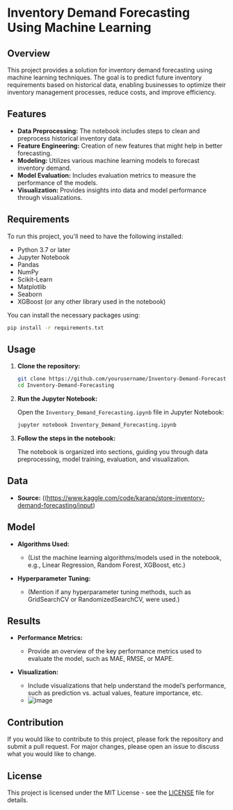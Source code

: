 # Inventory Demand Forecasting Using Machine Learning

## Overview

This project provides a solution for inventory demand forecasting using machine learning techniques. The goal is to predict future inventory requirements based on historical data, enabling businesses to optimize their inventory management processes, reduce costs, and improve efficiency.

## Features

- **Data Preprocessing:** The notebook includes steps to clean and preprocess historical inventory data.
- **Feature Engineering:** Creation of new features that might help in better forecasting.
- **Modeling:** Utilizes various machine learning models to forecast inventory demand.
- **Model Evaluation:** Includes evaluation metrics to measure the performance of the models.
- **Visualization:** Provides insights into data and model performance through visualizations.

## Requirements

To run this project, you'll need to have the following installed:

- Python 3.7 or later
- Jupyter Notebook
- Pandas
- NumPy
- Scikit-Learn
- Matplotlib
- Seaborn
- XGBoost (or any other library used in the notebook)

You can install the necessary packages using:

```bash
pip install -r requirements.txt
```

## Usage

1. **Clone the repository:**

    ```bash
    git clone https://github.com/yourusername/Inventory-Demand-Forecasting.git
    cd Inventory-Demand-Forecasting
    ```

2. **Run the Jupyter Notebook:**

    Open the `Inventory_Demand_Forecasting.ipynb` file in Jupyter Notebook:

    ```bash
    jupyter notebook Inventory_Demand_Forecasting.ipynb
    ```

3. **Follow the steps in the notebook:**

    The notebook is organized into sections, guiding you through data preprocessing, model training, evaluation, and visualization.

## Data

- **Source:** ((https://www.kaggle.com/code/karanp/store-inventory-demand-forecasting/input)

## Model

- **Algorithms Used:** 
  - (List the machine learning algorithms/models used in the notebook, e.g., Linear Regression, Random Forest, XGBoost, etc.)
  
- **Hyperparameter Tuning:**
  - (Mention if any hyperparameter tuning methods, such as GridSearchCV or RandomizedSearchCV, were used.)

## Results

- **Performance Metrics:**
  - Provide an overview of the key performance metrics used to evaluate the model, such as MAE, RMSE, or MAPE.
  
- **Visualization:**
  - Include visualizations that help understand the model’s performance, such as prediction vs. actual values, feature importance, etc.
  - ![image](https://github.com/user-attachments/assets/2e770a60-0312-4046-af77-ff7c4d7dd43e)


## Contribution

If you would like to contribute to this project, please fork the repository and submit a pull request. For major changes, please open an issue to discuss what you would like to change.

## License

This project is licensed under the MIT License - see the [LICENSE](LICENSE) file for details.

